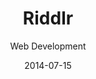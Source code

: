 ---
title: Riddlr
subtitle: Web Development
layout: default
modal-id: 7
date: 2014-07-15
img: riddlr.png
thumbnail: riddlr.png
alt: image-alt
project-date: April 2014
client: Start Bootstrap
category: Web Development
description: Lorem ipsum dolor sit amet, usu cu alterum nominavi lobortis. At duo novum diceret. Tantas apeirian vix et, usu sanctus postulant inciderint ut, populo diceret necessitatibus in vim. Cu eum dicam feugiat noluisse.

---